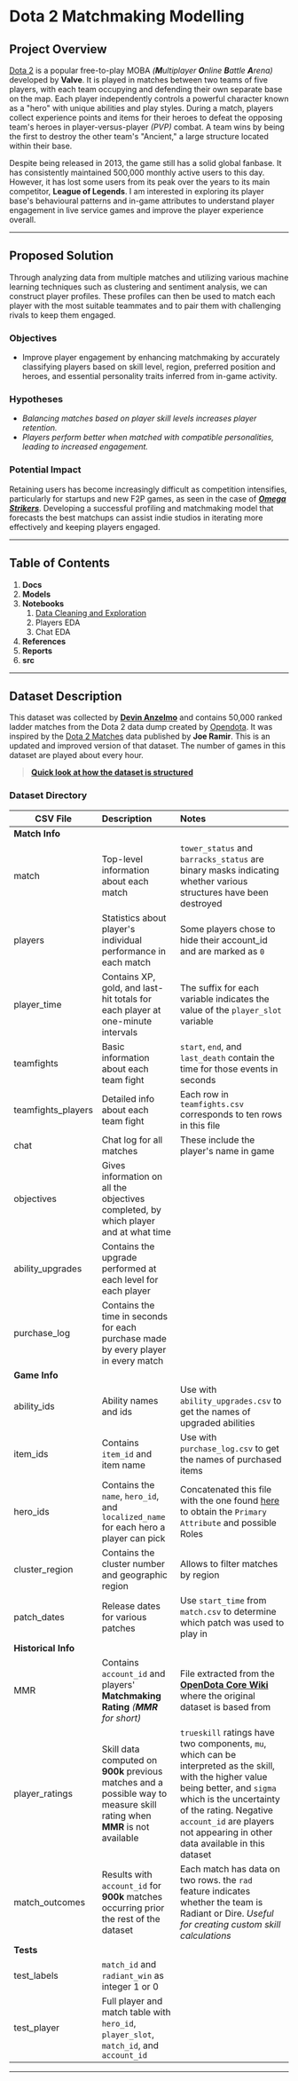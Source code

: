 # Dota 2 Matchmaking Modelling

## Project Overview

[Dota 2](https://www.dota2.com/home) is a popular free-to-play MOBA *(**M**ultiplayer **O**nline **B**attle **A**rena)* developed by **Valve**. It is played in matches between two teams of five players, with each team occupying and defending their own separate base on the map. Each player independently controls a powerful character known as a "hero" with unique abilities and play styles. During a match, players collect experience points and items for their heroes to defeat the opposing team's heroes in player-versus-player *(PVP)* combat. A team wins by being the first to destroy the other team's "Ancient," a large structure located within their base.

Despite being released in 2013, the game still has a solid global fanbase. It has consistently maintained 500,000 monthly active users to this day. However, it has lost some users from its peak over the years to its main competitor, **League of Legends**. I am interested in exploring its player base's behavioural patterns and in-game attributes to understand player engagement in live service games and improve the player experience overall.

---

## Proposed Solution

Through analyzing data from multiple matches and utilizing various machine learning techniques such as clustering and sentiment analysis, we can construct player profiles. These profiles can then be used to match each player with the most suitable teammates and to pair them with challenging rivals to keep them engaged.

### Objectives
- Improve player engagement by enhancing matchmaking by accurately classifying players based on skill level, region, preferred position and heroes, and essential personality traits inferred from in-game activity.

### Hypotheses
- *Balancing matches based on player skill levels increases player retention.*
- *Players perform better when matched with compatible personalities, leading to increased engagement.*

### Potential Impact

Retaining users has become increasingly difficult as competition intensifies, particularly for startups and new F2P games, as seen in the case of [***Omega Strikers***](https://www.youtube.com/watch?v=6blfDQzmIoQ). Developing a successful profiling and matchmaking model that forecasts the best matchups can assist indie studios in iterating more effectively and keeping players engaged.

---

## Table of Contents

1. **Docs**
2. **Models**
3. **Notebooks**
	1. [Data Cleaning and Exploration](/Notebooks/Data-Cleaning_and_Exploration)
	2. Players EDA
	3. Chat EDA
4. **References**
5. **Reports**
6. **src**

---

## Dataset Description

This dataset was collected by [**Devin Anzelmo**](https://www.kaggle.com/datasets/devinanzelmo/dota-2-matches/data) and contains 50,000 ranked ladder matches from the Dota 2 data dump created by [Opendota](https://www.opendota.com/). It was inspired by the [Dota 2 Matches](https://www.kaggle.com/jraramirez/dota-2-matches-dataset) data published by **Joe Ramir**. This is an updated and improved version of that dataset. The number of games in this dataset are played about every hour. 

> [**Quick look at how the dataset is structured**](https://www.kaggle.com/code/devinanzelmo/a-quick-look-at-dota-2-dataset)

### Dataset Directory

|   CSV File             |  Description  | Notes |
|------------------------|:--------------|:------|
|  **Match Info**                              |||
| match                  | Top-level information about each match | `tower_status` and `barracks_status` are binary masks indicating whether various structures have been destroyed |
| players                | Statistics about player's individual performance in each match | Some players chose to hide their account_id and are marked as `0` |
| player_time            | Contains XP, gold, and last-hit totals for each player at one-minute intervals | The suffix for each variable indicates the value of the `player_slot` variable |
| teamfights             | Basic information about each team fight | `start`, `end`, and `last_death` contain the time for those events in seconds |
| teamfights_players     | Detailed info about each team fight | Each row in `teamfights.csv` corresponds to ten rows in this file |
| chat                   | Chat log for all matches | These include the player's name in game |
| objectives             | Gives information on all the objectives completed, by which player and at what time |  |
| ability_upgrades       | Contains the upgrade performed at each level for each player |  |
| purchase_log           | Contains the time in seconds for each purchase made by every player in every match |  |
| **Game Info**                                |||
| ability_ids            | Ability names and ids | Use with `ability_upgrades.csv` to get the names of upgraded abilities |
| item_ids               | Contains `item_id` and item name | Use with `purchase_log.csv` to get the names of purchased items |
| hero_ids               | Contains the `name`, `hero_id`, and `localized_name` for each hero a player can pick | Concatenated this file with the one found [here](https://www.kaggle.com/datasets/nihalbarua/dota2-hero-preference-by-mmr) to obtain the `Primary Attribute` and possible Roles |
| cluster_region         | Contains the cluster number and geographic region | Allows to filter matches by region |
| patch_dates            | Release dates for various patches | Use `start_time` from `match.csv` to determine which patch was used to play in |
| **Historical Info**                          |||
| MMR                    | Contains `account_id` and players' **Matchmaking Rating** *(**MMR** for short)* | File extracted from the [**OpenDota Core Wiki**](https://github.com/odota/core/wiki/MMR-Data) where the original dataset is based from |
| player_ratings         | Skill data computed on **900k** previous matches and a possible way to measure skill rating when **MMR** is not available | `trueskill` ratings have two components, `mu`, which can be interpreted as the skill, with the higher value being better, and `sigma` which is the uncertainty of the rating. Negative `account_id` are players not appearing in other data available in this dataset |
| match_outcomes         | Results with `account_id` for **900k** matches occurring prior the rest of the dataset | Each match has data on two rows. the `rad` feature indicates whether the team is Radiant or Dire. *Useful for creating custom skill calculations* |
| **Tests**                                    |||
| test_labels            | `match_id` and `radiant_win` as integer 1 or 0 |  |
| test_player            | Full player and match table with `hero_id`, `player_slot`, `match_id`, and `account_id`|  |

---
